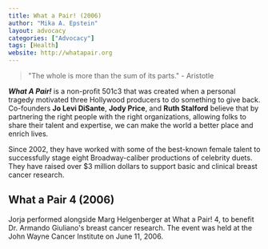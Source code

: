 ```yaml
---
title: What a Pair! (2006)
author: "Mika A. Epstein"
layout: advocacy
categories: ["Advocacy"]
tags: [Health]
website: http://whatapair.org
---
```


> "The whole is more than the sum of its parts." - Aristotle

<strong><em>What A Pair!</em></strong> is a non-profit 501c3 that was created when a personal tragedy  motivated three Hollywood producers  to do something to give back. Co-founders <strong>Jo Levi DiSante</strong>, <strong>Jody Price</strong>, and <strong>Ruth Stalford</strong> believe that by partnering the right people with the right organizations, allowing folks to share their talent and expertise, we can make the world a better place and enrich lives.

Since 2002, they have worked with some of the best-known female talent to successfully stage eight Broadway-caliber productions of celebrity duets. They have raised over $3 million dollars to support basic and clinical breast cancer research.

## What a Pair 4 (2006)

Jorja performed alongside Marg Helgenberger at What a Pair! 4, to benefit Dr. Armando Giuliano's breast cancer research. The event was held at the John Wayne Cancer Institute on June 11, 2006.